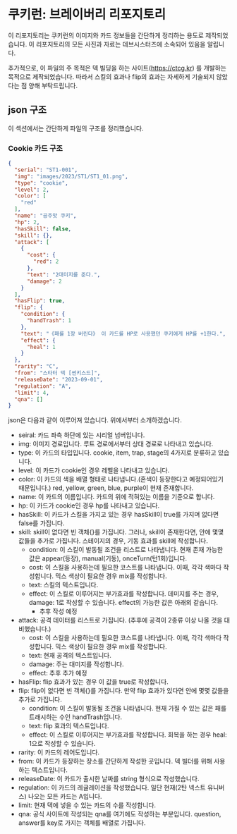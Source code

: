 # 쿠키런: 브레이버리 리포지토리

이 리포지토리는 쿠키런의 이미지와 카드 정보들을 간단하게 정리하는 용도로 제작되었습니다. 이 리포지토리의 모든 사진과 자료는 데브시스터즈에 소속되어 있음을 알립니다.

추가적으로, 이 파일의 주 목적은 덱 빌딩을 하는 사이트(https://ctcg.kr) 를 개발하는 목적으로 제작되었습니다. 따라서 스킬의 효과나 flip의 효과는 자세하게 기술되지 않았다는 점 양해 부탁드립니다.
  
## json 구조
이 섹션에서는 간단하게 파일의 구조를 정리했습니다.
### Cookie 카드 구조
```json
{
  "serial": "ST1-001",
  "img": "images/2023/ST1/ST1_01.png",
  "type": "cookie",
  "level": 2,
  "color": [
    "red"
  ],
  "name": "공주맛 쿠키",
  "hp": 2,
  "hasSkill": false,
  "skill": {},
  "attack": [
    {
      "cost": {
        "red": 2
      },
      "text": "2대미지를 준다.",
      "damage": 2
    }
  ],
  "hasFlip": true,
  "flip": {
    "condition": {
      "handTrash": 1
    },
    "text": "《패를 1장 버린다》 이 카드를 HP로 사용했던 쿠키에게 HP를 +1한다.",
    "effect": {
      "heal": 1
    }
  },
  "rarity": "C",
  "from": "스타터 덱 [썬키스드]",
  "releaseDate": "2023-09-01",
  "regulation": "A",
  "limit": 4,
  "qna": []
}
```
json은 다음과 같이 이루어져 있습니다. 위에서부터 소개하겠습니다.

- seiral: 카드 좌측 하단에 있는 시리얼 넘버입니다.
- img: 이미지 경로입니다. 루트 경로에서부터 상대 경로로 나타내고 있습니다.
- type: 이 카드의 타입입니다. cookie, item, trap, stage의 4가지로 분류하고 있습니다.
- level: 이 카드가 cookie인 경우 레벨을 나타내고 있습니다.
- color: 이 카드의 색을 배열 형태로 나타냅니다.(혼색이 등장한다고 예정되어있기 때문입니다.) red, yellow, green, blue, purple이 현재 존재합니다.
- name: 이 카드의 이름입니다. 카드의 위에 적혀있는 이름을 기준으로 합니다.
- hp: 이 카드가 cookie인 경우 hp를 나타내고 있습니다.
- hasSkill: 이 카드가 스킬을 가지고 있는 경우 hasSkill이 true를 가지며 없다면 false를 가집니다.
- skill: skill이 없다면 빈 객체{}를 가집니다. 그러나, skill이 존재한다면, 안에 몇몇 값들을 추가로 가집니다. 스테이지의 경우, 기동 효과를 skill에 작성합니다.
  - condition: 이 스킬이 발동될 조건을 리스트로 나타냅니다. 현재 존재 가능한 값은 appear(등장), manual(기동), onceTurn(턴1회)입니다.
  - cost: 이 스킬을 사용하는데 필요한 코스트를 나타냅니다. 이때, 각각 색마다 작성합니다. 믹스 색상이 필요한 경우 mix를 작성합니다.
  - text: 스킬의 텍스트입니다.
  - effect: 이 스킬로 이루어지는 부가효과를 작성합니다. 데미지를 주는 경우, damage: 1로 작성할 수 있습니다. effect의 가능한 값은 아래외 같습니다.
    - 추후 작성 예정
- attack: 공격 데이터를 리스트로 가집니다. (추후에 공격이 2종류 이상 나올 것을 대비했습니다.)
  - cost: 이 스킬을 사용하는데 필요한 코스트를 나타냅니다. 이때, 각각 색마다 작성합니다. 믹스 색상이 필요한 경우 mix를 작성합니다.
  - text: 현재 공격의 텍스트입니다.
  - damage: 주는 대미지를 작성합니다.
  - effect: 추후 추가 예정
- hasFlip: flip 효과가 있는 경우 이 값을 true로 작성합니다.
- flip: flip이 없다면 빈 객체{}를 가집니다. 만약 flip 효과가 있다면 안에 몇몇 값들을 추가로 가집니다.
  - condition: 이 스킬이 발동될 조건을 나타냅니다. 현재 가질 수 있는 값은 패를 트래시하는 수인 handTrash입니다.
  - text: flip 효과의 텍스트입니다.
  - effect: 이 스킬로 이루어지는 부가효과를 작성합니다. 회복을 하는 경우 heal: 1으로 작성할 수 있습니다.
- rarity: 이 카드의 레어도입니다.
- from: 이 카드가 등장하는 장소를 간단하게 작성한 곳입니다. 덱 빌더를 위해 사용하는 텍스트입니다.
- releaseDate: 이 카드가 출시한 날짜를 string 형식으로 작성했습니다.
- regulation: 이 카드의 레귤레이션을 작성했습니다. 일단 현재(2탄 넥스트 유니버스) 나오는 모든 카드는 A입니다.
- limit: 현재 덱에 넣을 수 있는 카드의 수를 작성합니다.
- qna: 공식 사이트에 작성되는 qna를 여기에도 작성하는 부분입니다. question, answer를 key로 가지는 객체를 배열로 가집니다.
